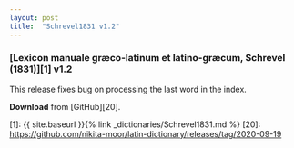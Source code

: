 ```yaml
---
layout: post
title:  "Schrevel1831 v1.2"
---
```


### [Lexicon manuale græco-latinum et latino-græcum, Schrevel (1831)][1] v1.2

This release fixes bug on processing the last word in the index.


**Download** from [GitHub][20].


[1]: {{ site.baseurl }}{% link _dictionaries/Schrevel1831.md %}
[20]: https://github.com/nikita-moor/latin-dictionary/releases/tag/2020-09-19
